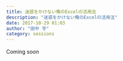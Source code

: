 ```yaml
---
title: 迷惑をかけない俺のExcelの活用法
description: "迷惑をかけない俺のExcelの活用法"
date: 2017-10-29 01:03
author: "田中 亨"
category: sessions
---
```

Coming soon　